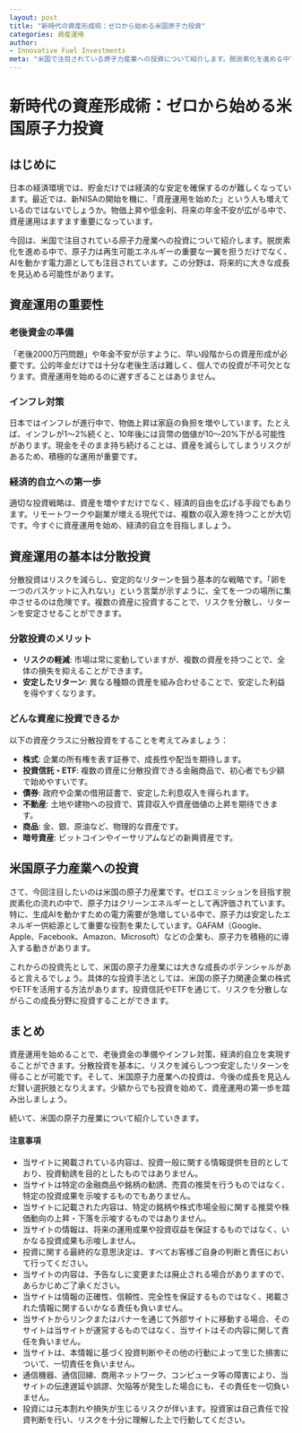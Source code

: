 ```yaml
---
layout: post
title: "新時代の資産形成術：ゼロから始める米国原子力投資"
categories: 資産運用
author:
- Innovative Fuel Investments
meta: "米国で注目されている原子力産業への投資について紹介します。脱炭素化を進める中で、原子力は再生可能エネルギーの重要な一翼を担うだけでなく、AIを動かす電力源としても注目されています。この分野は、将来的に大きな成長を見込める可能性があります。"
---
```


# 新時代の資産形成術：ゼロから始める米国原子力投資

## はじめに
日本の経済環境では、貯金だけでは経済的な安定を確保するのが難しくなっています。最近では、新NISAの開始を機に、「資産運用を始めた」という人も増えているのではないでしょうか。物価上昇や低金利、将来の年金不安が広がる中で、資産運用はますます重要になっています。

今回は、米国で注目されている原子力産業への投資について紹介します。脱炭素化を進める中で、原子力は再生可能エネルギーの重要な一翼を担うだけでなく、AIを動かす電力源としても注目されています。この分野は、将来的に大きな成長を見込める可能性があります。

## 資産運用の重要性

### 老後資金の準備
「老後2000万円問題」や年金不安が示すように、早い段階からの資産形成が必要です。公的年金だけでは十分な老後生活は難しく、個人での投資が不可欠となります。資産運用を始めるのに遅すぎることはありません。

### インフレ対策
日本ではインフレが進行中で、物価上昇は家庭の負担を増やしています。たとえば、インフレが1〜2%続くと、10年後には貨幣の価値が10〜20%下がる可能性があります。現金をそのまま持ち続けることは、資産を減らしてしまうリスクがあるため、積極的な運用が重要です。

### 経済的自立への第一歩
適切な投資戦略は、資産を増やすだけでなく、経済的自由を広げる手段でもあります。リモートワークや副業が増える現代では、複数の収入源を持つことが大切です。今すぐに資産運用を始め、経済的自立を目指しましょう。

## 資産運用の基本は分散投資
分散投資はリスクを減らし、安定的なリターンを狙う基本的な戦略です。「卵を一つのバスケットに入れない」という言葉が示すように、全てを一つの場所に集中させるのは危険です。複数の資産に投資することで、リスクを分散し、リターンを安定させることができます。

### 分散投資のメリット
- **リスクの軽減**: 市場は常に変動していますが、複数の資産を持つことで、全体の損失を抑えることができます。
- **安定したリターン**: 異なる種類の資産を組み合わせることで、安定した利益を得やすくなります。

### どんな資産に投資できるか
以下の資産クラスに分散投資をすることを考えてみましょう：
- **株式**: 企業の所有権を表す証券で、成長性や配当を期待します。
- **投資信託・ETF**: 複数の資産に分散投資できる金融商品で、初心者でも少額で始めやすいです。
- **債券**: 政府や企業の借用証書で、安定した利息収入を得られます。
- **不動産**: 土地や建物への投資で、賃貸収入や資産価値の上昇を期待できます。
- **商品**: 金、銀、原油など、物理的な資産です。
- **暗号資産**: ビットコインやイーサリアムなどの新興資産です。

## 米国原子力産業への投資

さて、今回注目したいのは米国の原子力産業です。ゼロエミッションを目指す脱炭素化の流れの中で、原子力はクリーンエネルギーとして再評価されています。特に、生成AIを動かすための電力需要が急増している中で、原子力は安定したエネルギー供給源として重要な役割を果たしています。GAFAM（Google、Apple、Facebook、Amazon、Microsoft）などの企業も、原子力を積極的に導入する動きがあります。

これからの投資先として、米国の原子力産業には大きな成長のポテンシャルがあると言えるでしょう。具体的な投資手法としては、米国の原子力関連企業の株式やETFを活用する方法があります。投資信託やETFを通じて、リスクを分散しながらこの成長分野に投資することができます。

## まとめ
資産運用を始めることで、老後資金の準備やインフレ対策、経済的自立を実現することができます。分散投資を基本に、リスクを減らしつつ安定したリターンを得ることが可能です。そして、米国原子力産業への投資は、今後の成長を見込んだ賢い選択肢となりえます。少額からでも投資を始めて、資産運用の第一歩を踏み出しましょう。

続いて、米国の原子力産業について紹介していきます。

#### 注意事項
- 当サイトに掲載されている内容は、投資一般に関する情報提供を目的としており、投資勧誘を目的としたものではありません。
- 当サイトは特定の金融商品や銘柄の勧誘、売買の推奨を行うものではなく、特定の投資成果を示唆するものでもありません。
- 当サイトに記載された内容は、特定の銘柄や株式市場全般に関する推奨や株価動向の上昇・下落を示唆するものではありません。
- 当サイトの情報は、将来の運用成果や投資収益を保証するものではなく、いかなる投資成果も示唆しません。
- 投資に関する最終的な意思決定は、すべてお客様ご自身の判断と責任において行ってください。
- 当サイトの内容は、予告なしに変更または廃止される場合がありますので、あらかじめご了承ください。
- 当サイトは情報の正確性、信頼性、完全性を保証するものではなく、掲載された情報に関するいかなる責任も負いません。
- 当サイトからリンクまたはバナーを通じて外部サイトに移動する場合、そのサイトは当サイトが運営するものではなく、当サイトはその内容に関して責任を負いません。
- 当サイトは、本情報に基づく投資判断やその他の行動によって生じた損害について、一切責任を負いません。
- 通信機器、通信回線、商用ネットワーク、コンピュータ等の障害により、当サイトの伝達遅延や誤謬、欠陥等が発生した場合にも、その責任を一切負いません。
- 投資には元本割れや損失が生じるリスクが伴います。投資家は自己責任で投資判断を行い、リスクを十分に理解した上で行動してください。
